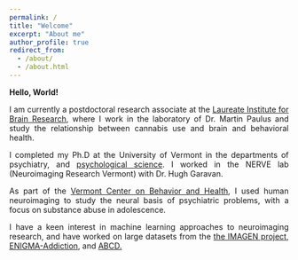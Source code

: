 ```yaml
---
permalink: /
title: "Welcome"
excerpt: "About me"
author_profile: true
redirect_from: 
  - /about/
  - /about.html
---
```

**Hello, World!**

<div style="text-align: justify">

<p>I am currently a postdoctoral research associate at the <a href="https://www.laureateinstitute.org">Laureate Institute for Brain Research</a>, where I work in the laboratory of Dr. Martin Paulus and study the relationship between cannabis use and brain and behavioral health.</p>

<p>I completed my Ph.D at the University of Vermont in the departments of psychiatry, 
and <a href="https://www.uvm.edu/cas/psychology">psychological
science</a>. I worked in the NERVE lab (Neuroimaging Research Vermont) with Dr. Hugh Garavan.</p>
<p>As part of the <a href="http://www.med.uvm.edu/behaviorandhealth/home">Vermont Center on Behavior and Health</a>, I used human
neuroimaging to study the neural basis of psychiatric problems, with a focus on substance abuse in adolescence.</p>
<p>I have a keen interest in machine learning approaches to neuroimaging research, and have worked on large datasets from the
<a href="https://imagen-europe.com">the IMAGEN project</a>, <a href="http://enigma.ini.usc.edu/ongoing/enigma-addiction-working-
group/">ENIGMA-Addiction</a>, and <a href="https://abcdstudy.org">ABCD.</a></p>
</div>
